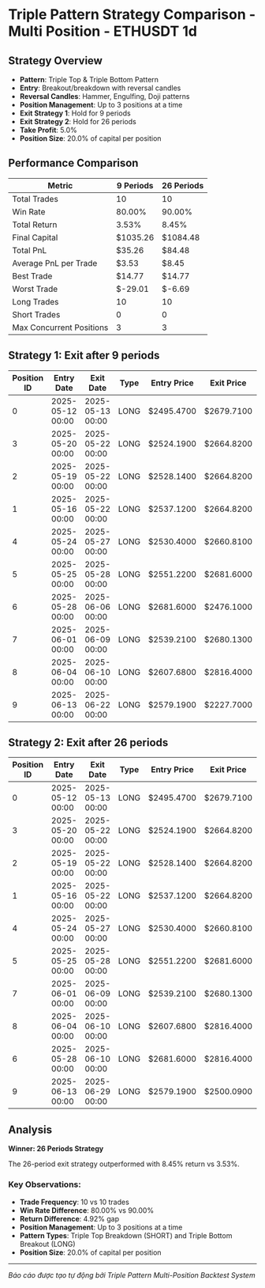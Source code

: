 # Triple Pattern Strategy Comparison - Multi Position - ETHUSDT 1d

## Strategy Overview
- **Pattern**: Triple Top & Triple Bottom Pattern
- **Entry**: Breakout/breakdown with reversal candles
- **Reversal Candles**: Hammer, Engulfing, Doji patterns
- **Position Management**: Up to 3 positions at a time
- **Exit Strategy 1**: Hold for 9 periods
- **Exit Strategy 2**: Hold for 26 periods
- **Take Profit**: 5.0%
- **Position Size**: 20.0% of capital per position

## Performance Comparison

| Metric | 9 Periods | 26 Periods |
|--------|-----------|------------|
| Total Trades | 10 | 10 |
| Win Rate | 80.00% | 90.00% |
| Total Return | 3.53% | 8.45% |
| Final Capital | $1035.26 | $1084.48 |
| Total PnL | $35.26 | $84.48 |
| Average PnL per Trade | $3.53 | $8.45 |
| Best Trade | $14.77 | $14.77 |
| Worst Trade | $-29.01 | $-6.69 |
| Long Trades | 10 | 10 |
| Short Trades | 0 | 0 |
| Max Concurrent Positions | 3 | 3 |

## Strategy 1: Exit after 9 periods

| Position ID | Entry Date | Exit Date | Type | Entry Price | Exit Price | PnL | PnL % | Pattern Type | Exit Reason | Bars Held |
|-------------|------------|-----------|------|-------------|------------|-----|-------|-------------|-------------|-----------|
| 0 | 2025-05-12 00:00 | 2025-05-13 00:00 | LONG | $2495.4700 | $2679.7100 | $14.77 | 7.38% | triple_bottom_breakout | TP | 1 |
| 3 | 2025-05-20 00:00 | 2025-05-22 00:00 | LONG | $2524.1900 | $2664.8200 | $7.24 | 5.57% | triple_bottom_breakout | TP | 2 |
| 2 | 2025-05-19 00:00 | 2025-05-22 00:00 | LONG | $2528.1400 | $2664.8200 | $8.78 | 5.41% | triple_bottom_breakout | TP | 3 |
| 1 | 2025-05-16 00:00 | 2025-05-22 00:00 | LONG | $2537.1200 | $2664.8200 | $10.22 | 5.03% | triple_bottom_breakout | TP | 6 |
| 4 | 2025-05-24 00:00 | 2025-05-27 00:00 | LONG | $2530.4000 | $2660.8100 | $10.73 | 5.15% | triple_bottom_breakout | TP | 3 |
| 5 | 2025-05-25 00:00 | 2025-05-28 00:00 | LONG | $2551.2200 | $2681.6000 | $8.51 | 5.11% | triple_bottom_breakout | TP | 3 |
| 6 | 2025-05-28 00:00 | 2025-06-06 00:00 | LONG | $2681.6000 | $2476.1000 | $-16.25 | -7.66% | triple_bottom_breakout | Time | 9 |
| 7 | 2025-06-01 00:00 | 2025-06-09 00:00 | LONG | $2539.2100 | $2680.1300 | $9.41 | 5.55% | triple_bottom_breakout | TP | 8 |
| 8 | 2025-06-04 00:00 | 2025-06-10 00:00 | LONG | $2607.6800 | $2816.4000 | $10.86 | 8.00% | triple_bottom_breakout | TP | 6 |
| 9 | 2025-06-13 00:00 | 2025-06-22 00:00 | LONG | $2579.1900 | $2227.7000 | $-29.01 | -13.63% | triple_bottom_breakout | Time | 9 |

## Strategy 2: Exit after 26 periods

| Position ID | Entry Date | Exit Date | Type | Entry Price | Exit Price | PnL | PnL % | Pattern Type | Exit Reason | Bars Held |
|-------------|------------|-----------|------|-------------|------------|-----|-------|-------------|-------------|-----------|
| 0 | 2025-05-12 00:00 | 2025-05-13 00:00 | LONG | $2495.4700 | $2679.7100 | $14.77 | 7.38% | triple_bottom_breakout | TP | 1 |
| 3 | 2025-05-20 00:00 | 2025-05-22 00:00 | LONG | $2524.1900 | $2664.8200 | $7.24 | 5.57% | triple_bottom_breakout | TP | 2 |
| 2 | 2025-05-19 00:00 | 2025-05-22 00:00 | LONG | $2528.1400 | $2664.8200 | $8.78 | 5.41% | triple_bottom_breakout | TP | 3 |
| 1 | 2025-05-16 00:00 | 2025-05-22 00:00 | LONG | $2537.1200 | $2664.8200 | $10.22 | 5.03% | triple_bottom_breakout | TP | 6 |
| 4 | 2025-05-24 00:00 | 2025-05-27 00:00 | LONG | $2530.4000 | $2660.8100 | $10.73 | 5.15% | triple_bottom_breakout | TP | 3 |
| 5 | 2025-05-25 00:00 | 2025-05-28 00:00 | LONG | $2551.2200 | $2681.6000 | $8.51 | 5.11% | triple_bottom_breakout | TP | 3 |
| 7 | 2025-06-01 00:00 | 2025-06-09 00:00 | LONG | $2539.2100 | $2680.1300 | $9.41 | 5.55% | triple_bottom_breakout | TP | 8 |
| 8 | 2025-06-04 00:00 | 2025-06-10 00:00 | LONG | $2607.6800 | $2816.4000 | $10.86 | 8.00% | triple_bottom_breakout | TP | 6 |
| 6 | 2025-05-28 00:00 | 2025-06-10 00:00 | LONG | $2681.6000 | $2816.4000 | $10.66 | 5.03% | triple_bottom_breakout | TP | 13 |
| 9 | 2025-06-13 00:00 | 2025-06-29 00:00 | LONG | $2579.1900 | $2500.0900 | $-6.69 | -3.07% | triple_bottom_breakout | End | 16 |

## Analysis

**Winner: 26 Periods Strategy**

The 26-period exit strategy outperformed with 8.45% return vs 3.53%.

### Key Observations:
- **Trade Frequency**: 10 vs 10 trades
- **Win Rate Difference**: 80.00% vs 90.00%
- **Return Difference**: 4.92% gap
- **Position Management**: Up to 3 positions at a time
- **Pattern Types**: Triple Top Breakdown (SHORT) and Triple Bottom Breakout (LONG)
- **Position Size**: 20.0% of capital per position

---
*Báo cáo được tạo tự động bởi Triple Pattern Multi-Position Backtest System*
